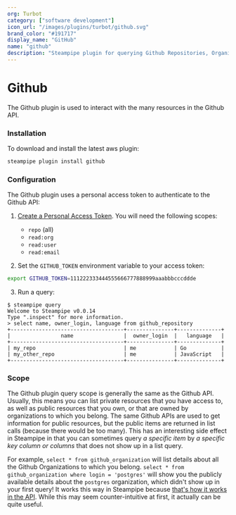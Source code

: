 ```yaml
---
org: Turbot
category: ["software development"]
icon_url: "/images/plugins/turbot/github.svg"
brand_color: "#191717"
display_name: "GitHub"
name: "github"
description: "Steampipe plugin for querying Github Repositories, Organizations, and other resources."
---
```



# Github

The Github plugin is used to interact with the many resources in the Github API.

### Installation
To download and install the latest aws plugin:
```bash
steampipe plugin install github
```

### Configuration

The Github plugin uses a personal access token to authenticate to the Github API:
1. [Create a Personal Access Token](https://docs.github.com/en/github/authenticating-to-github/creating-a-personal-access-token).  You will need the following scopes:
    - `repo` (all)
    - `read:org`
    - `read:user`
    - `read:email`


2. Set the `GITHUB_TOKEN` environment variable to your access token:
```bash 
export GITHUB_TOKEN=111222333444555666777888999aaabbbcccddde
```
3. Run a query:

```
$ steampipe query
Welcome to Steampipe v0.0.14
Type ".inspect" for more information.
> select name, owner_login, language from github_repository
+------------------------------------+---------------+--------------+
|                name                |  owner_login  |   language   |
+------------------------------------+---------------+--------------+
| my_repo                            | me            | Go           |
| my_other_repo                      | me            | JavaScript   |
+------------------------------------+---------------+--------------+
```

### Scope
The Github plugin query scope is generally the same as the Github API.  Usually, this means you can list private resources that you have access to, as well as public resources that you own, or that are owned by organizations to which you belong.  The same Github APIs are used to get information for public resources, but the public items are returned in list calls (because there would be too many).  This has an interesting side effect in Steampipe in that you can sometimes query *a specific item* by *a specific key column or columns* that does not show up in a list query.

For example,  `select * from github_organization` will list details about all the Github Organizations to which you belong. `select * from github_organization where login = 'postgres'` will show you the publicly available details about the `postgres` organization, which didn't show up in your first query!  It works this way in Steampipe because [that's how it works in the API](https://docs.github.com/en/rest/reference/orgs#list-organizations-for-a-user).  While this may seem counter-intuitive at first, it actually can be quite useful.  